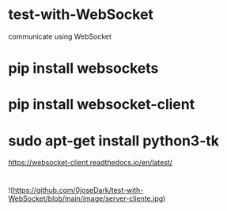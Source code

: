 # test-with-WebSocket
 communicate using WebSocket
 
 # pip install websockets
 # pip install websocket-client

 # sudo apt-get install python3-tk

 https://websocket-client.readthedocs.io/en/latest/
#
!(https://github.com/0joseDark/test-with-WebSocket/blob/main/image/server-cliente.jpg)


